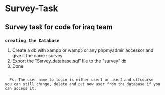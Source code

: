 # Survey-Task
<h2><b>Survey task for code for iraq team</b></h2>

<h3><code>creating the Database</code></h3>
<ol>
  <li>Create a db with xampp or wampp or any phpmyadmin accessor and give it the name : survey</li>
  <li>Export the "Survey_database.sql" file to the "survey" db </li>
  <li>Done</li>
</ol>

<code>
  Ps: The user name to login is either user1 or user2 and offcourse you can still change, delete and put new user from the database if you can access it. 
</code>
<a href="https://surveytaskcficom.000webhostapp.com" target="popup><br><b><i> visit the site here if  you want </i></b></a>

